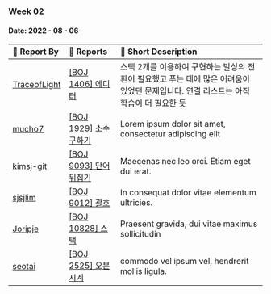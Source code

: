 ### Week 02

#### Date: 2022 - 08 - 06

| :wave: Report By                                | :notebook_with_decorative_cover: Reports          | :memo: Short Description                                     |
| :---------------------------------------------- | :------------------------------------------------ | :----------------------------------------------------------- |
| [TraceofLight](https://github.com/TraceofLight) | [[BOJ 1406] 에디터](../Algorithm/boj_1406.md)     | 스택 2개를 이용하여 구현하는 발상의 전환이 필요했고 푸는 데에 많은 어려움이 있었던 문제입니다. 연결 리스트는 아직 학습이 더 필요한 듯 |
| [mucho7](https://github.com/mucho7)             | [[BOJ 1929] 소수 구하기](./Algorithm/boj_1929.md) | Lorem ipsum dolor sit amet, consectetur adipiscing elit      |
| [kimsj-git](https://github.com/kimsj-git)       | [[BOJ 9093] 단어 뒤집기](./Algorithm/boj_9093.md) | Maecenas nec leo orci. Etiam eget dui erat.                  |
| [sjsjlim](https://github.com/sjsjlim)           | [[BOJ 9012] 괄호](./Algorithm/boj_9012.md)        | In consequat dolor vitae elementum ultricies.                |
| [Joripje](https://github.com/Joripje)           | [[BOJ 10828] 스택](./Algorithm/boj_10828.md)      | Praesent gravida, dui vitae maximus sollicitudin             |
| [seotai](https://github.com/seotai)             | [[BOJ 2525] 오븐 시계](./Algorithm/boj_2525.md)   | commodo vel ipsum vel, hendrerit mollis ligula.              |


